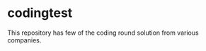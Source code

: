 codingtest
==========

This repository has few of the coding round solution from various companies.
